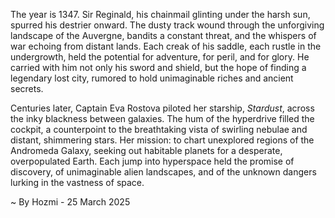 
The year is 1347.  Sir Reginald, his chainmail glinting under the harsh sun, spurred his destrier onward.  The dusty track wound through the unforgiving landscape of the Auvergne, bandits a constant threat, and the whispers of war echoing from distant lands.  Each creak of his saddle, each rustle in the undergrowth, held the potential for adventure, for peril, and for glory.  He carried with him not only his sword and shield, but the hope of finding a legendary lost city, rumored to hold unimaginable riches and ancient secrets.

Centuries later, Captain Eva Rostova piloted her starship, *Stardust*, across the inky blackness between galaxies. The hum of the hyperdrive filled the cockpit, a counterpoint to the breathtaking vista of swirling nebulae and distant, shimmering stars.  Her mission: to chart unexplored regions of the Andromeda Galaxy, seeking out habitable planets for a desperate, overpopulated Earth.  Each jump into hyperspace held the promise of discovery, of unimaginable alien landscapes, and of the unknown dangers lurking in the vastness of space.

~ By Hozmi - 25 March 2025
